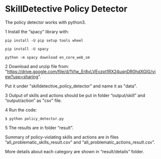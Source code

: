 # SkillDetective Policy Detector

The policy detector works with python3. 

1 Install the “spacy” library with:

```
pip install -U pip setup tools wheel
```
```
pip install -U spacy
```
```
python -m spacy download en_core_web_sm
```

2 Download and unzip file from: "https://drive.google.com/file/d/1VIw_Er8vLVEvzpt1RX24uqnDR0hdXGIG/view?usp=sharing". 

Put it under "skilldetective_policy_detector" and name it as "data".

3 Output of skills and actions should be put in folder “output/skill” and “output/action” as "csv" file.

4 Run the code:
```
$ python policy_detector.py
```

5 The results are in folder “result”. 

Summary of policy-violating skills and actions are in files ”all_problematic_skills_result.csv” and “all_problematic_actions_result.csv”. 

More details about each category are shown in “result/details” folder.
